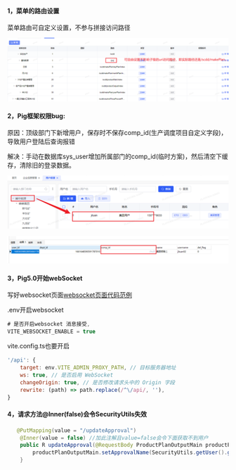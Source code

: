 #### 1，菜单的路由设置

菜单路由可自定义设置，不参与拼接访问路径

![1685698184188](note-images/1685698184188.png)

#### 2，Pig框架权限bug: 

原因：顶级部门下新增用户，保存时不保存comp_id(生产调度项目自定义字段)，导致用户登陆后查询报错

 解决：手动在数据库sys_user增加所属部门的comp_id(临时方案)，然后清空下缓存，清除旧的登录数据。

![1687245168365](note-images/1687245168365.png)

![1690770762033](note-images/1690770762033.png)

#### 3，Pig5.0开始webSocket

写好websocket页面<a href="Websocket">websocket页面代码范例</a>

.env开启websocket

```js
# 是否开启websocket 消息接受,
VITE_WEBSOCKET_ENABLE = true
```

vite.config.ts也要开启

```javascript
'/api': {
    target: env.VITE_ADMIN_PROXY_PATH, // 目标服务器地址
    ws: true, // 是否启用 WebSocket
    changeOrigin: true, // 是否修改请求头中的 Origin 字段
    rewrite: (path) => path.replace(/^\/api/, ''),
}
```

#### 4，请求方法@Inner(false)会令SecurityUtils失效

```java
   @PutMapping(value = "/updateApproval")
	@Inner(value = false) //加此注解且value=false会令下面获取不到用户
    public R updateApproval(@RequestBody ProductPlanOutputMain productPlanOutputMain){
        productPlanOutputMain.setApprovalName(SecurityUtils.getUser().getName());
    }
```

